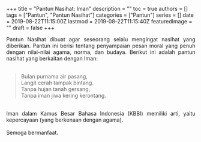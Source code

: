 +++
title = "Pantun Nasihat: Iman"
description = ""
toc = true
authors = []
tags = ["Pantun", "Pantun Nasihat"]
categories = ["Pantun"]
series = []
date = 2019-08-22T11:15:00Z
lastmod = 2019-08-22T11:15:40Z
featuredImage = ""
draft = false
+++

<div style="text-align: justify;">Pantun Nasihat dibuat agar seseorang selalu mengingat nasihat yang diberikan. Pantun ini berisi tentang penyampaian pesan moral yang penuh dengan nilai-nilai agama, norma, dan budaya. Berikut ini adalah pantun nasihat yang berkaitan dengan Iman:<br /><br />
<blockquote class="tr_bq">Bulan purnama air pasang,<br />Langit cerah tampak bintang.<br />Tanpa hujan tanah gersang,<br />Tanpa iman jiwa kering kerontang.</blockquote><br />
Iman dalam Kamus Besar Bahasa Indonesia (KBBI) memiliki arti, yaitu kepercayaan (yang berkenaan dengan agama).<br /><br />
Semoga bermanfaat.</div>
